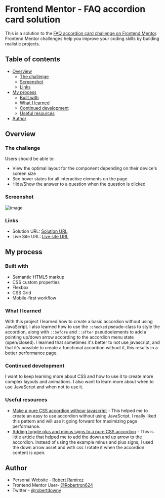 # Frontend Mentor - FAQ accordion card solution

This is a solution to the [FAQ accordion card challenge on Frontend Mentor](https://www.frontendmentor.io/challenges/faq-accordion-card-XlyjD0Oam). Frontend Mentor challenges help you improve your coding skills by building realistic projects. 

## Table of contents

- [Overview](#overview)
  - [The challenge](#the-challenge)
  - [Screenshot](#screenshot)
  - [Links](#links)
- [My process](#my-process)
  - [Built with](#built-with)
  - [What I learned](#what-i-learned)
  - [Continued development](#continued-development)
  - [Useful resources](#useful-resources)
- [Author](#author)

## Overview

### The challenge

Users should be able to:

- View the optimal layout for the component depending on their device's screen size
- See hover states for all interactive elements on the page
- Hide/Show the answer to a question when the question is clicked

### Screenshot
![image](https://user-images.githubusercontent.com/72587880/231344475-fa201720-529d-4347-b262-143e42a73f85.png)


### Links

- Solution URL: [Solution URL](https://github.com/Robertron624/faq-accordion-card-main)
- Live Site URL: [Live site URL](https://earnest-creponne-6a666c.netlify.app/)

## My process

### Built with

- Semantic HTML5 markup
- CSS custom properties
- Flexbox
- CSS Grid
- Mobile-first workflow


### What I learned

With this project I learned how to create a basic accordion without using JavaScript. I also learned how to use the `:checked` pseudo-class to style the accordion, along with `::before` and `::after` pseudoelements to add a pointing up/down arrow according to the accordion menu state (open/closed).
I learned that sometimes it's better to not use javascript, and that it's possible to create a functional accordion without it, this results in a better performance page.


### Continued development

I want to keep learning more about CSS and how to use it to create more complex layouts and animations. I also want to learn more about when to use JavaScript and when not to use it.

### Useful resources

- [Make a pure CSS accordion withour javascript](https://supfort.com/pure-css-accordion-without-javascript) - This helped me to create an easy to use accordion without using JavaScript. I really liked this pattern and will use it going forward for maximizing page performance.
- [Adding toggle plus and minus signs to a pure CSS accordion](https://supfort.com/add-toggle-plus-minus-css-accordion) - This is little article that helped me to add the down and up arrow to the accordion. Instead of using the example minus and plus signs, I used the down arrow asset and with css I rotate it when the accordion content is open.

## Author

- Personal Website - [Robert Ramirez](https://robert-ramirez.netlify.app)
- Frontend Mentor User- [@Robertron624](https://www.frontendmentor.io/profile/Robertron624)
- Twitter - [@robertdowny](https://www.twitter.com/robertdowny)

